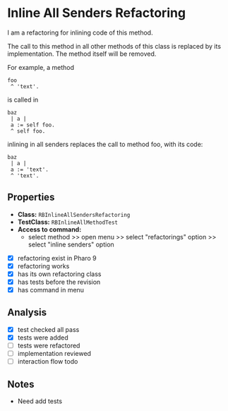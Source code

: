 # Inline All Senders Refactoring

I am a refactoring for inlining code of this method.

The call to this method in all other methods of this class is replaced by its implementation. The method itself will be removed.

For example, a method
```
foo
 ^ 'text'.
```
is called in
```
baz
 | a |
 a := self foo.
 ^ self foo.
```
inlining in all senders replaces the call to method foo, with its code:
```
baz
 | a |
 a := 'text'.
 ^ 'text'.
```
## Properties

- **Class:** ```RBInlineAllSendersRefactoring```
- **TestClass:** ```RBInlineAllMethodTest```
- **Access to command:** 
    - select method >> open menu >> select "refactorings" option >> select "inline senders" option 
- [x] refactoring exist in Pharo 9
- [x] refactoring works 
- [x] has its own refactoring class  
- [x] has tests before the revision
- [x] has command in menu

## Analysis

- [x] test checked all pass
- [x] tests were added
- [ ] tests were refactored
- [ ] implementation reviewed
- [ ] interaction flow todo

## Notes

- Need add tests
